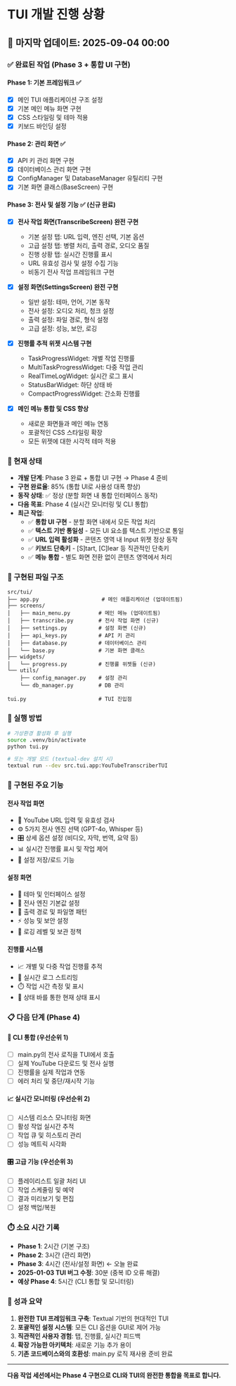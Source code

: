 # TUI 개발 진행 상황

## 📅 마지막 업데이트: 2025-09-04 00:00

### ✅ 완료된 작업 (Phase 3 + 통합 UI 구현)

#### Phase 1: 기본 프레임워크 ✅
- [x] 메인 TUI 애플리케이션 구조 설정
- [x] 기본 메인 메뉴 화면 구현
- [x] CSS 스타일링 및 테마 적용
- [x] 키보드 바인딩 설정

#### Phase 2: 관리 화면 ✅  
- [x] API 키 관리 화면 구현
- [x] 데이터베이스 관리 화면 구현
- [x] ConfigManager 및 DatabaseManager 유틸리티 구현
- [x] 기본 화면 클래스(BaseScreen) 구현

#### Phase 3: 전사 및 설정 기능 ✅ (신규 완료)
- [x] **전사 작업 화면(TranscribeScreen) 완전 구현**
  - 기본 설정 탭: URL 입력, 엔진 선택, 기본 옵션
  - 고급 설정 탭: 병렬 처리, 출력 경로, 오디오 품질
  - 진행 상황 탭: 실시간 진행률 표시
  - URL 유효성 검사 및 설정 수집 기능
  - 비동기 전사 작업 프레임워크 구현

- [x] **설정 화면(SettingsScreen) 완전 구현**
  - 일반 설정: 테마, 언어, 기본 동작
  - 전사 설정: 오디오 처리, 청크 설정
  - 출력 설정: 파일 경로, 형식 설정
  - 고급 설정: 성능, 보안, 로깅

- [x] **진행률 추적 위젯 시스템 구현**
  - TaskProgressWidget: 개별 작업 진행률
  - MultiTaskProgressWidget: 다중 작업 관리
  - RealTimeLogWidget: 실시간 로그 표시
  - StatusBarWidget: 하단 상태 바
  - CompactProgressWidget: 간소화 진행률

- [x] **메인 메뉴 통합 및 CSS 향상**
  - 새로운 화면들과 메인 메뉴 연동
  - 포괄적인 CSS 스타일링 확장
  - 모든 위젯에 대한 시각적 테마 적용

### 🎯 현재 상태
- **개발 단계**: Phase 3 완료 + 통합 UI 구현 → Phase 4 준비
- **구현 완료율**: 85% (통합 UI로 사용성 대폭 향상)
- **동작 상태**: ✅ 정상 (분할 화면 내 통합 인터페이스 동작)
- **다음 목표**: Phase 4 (실시간 모니터링 및 CLI 통합)
- **최근 작업**: 
  - ✅ **통합 UI 구현** - 분할 화면 내에서 모든 작업 처리
  - ✅ **텍스트 기반 통일성** - 모든 UI 요소를 텍스트 기반으로 통일
  - ✅ **URL 입력 활성화** - 콘텐츠 영역 내 Input 위젯 정상 동작
  - ✅ **키보드 단축키** - [S]tart, [C]lear 등 직관적인 단축키
  - ✅ **메뉴 통합** - 별도 화면 전환 없이 콘텐츠 영역에서 처리

### 📂 구현된 파일 구조
```
src/tui/
├── app.py                    # 메인 애플리케이션 (업데이트됨)
├── screens/
│   ├── main_menu.py         # 메인 메뉴 (업데이트됨)
│   ├── transcribe.py        # 전사 작업 화면 (신규)
│   ├── settings.py          # 설정 화면 (신규)
│   ├── api_keys.py          # API 키 관리
│   ├── database.py          # 데이터베이스 관리
│   └── base.py              # 기본 화면 클래스
├── widgets/
│   └── progress.py          # 진행률 위젯들 (신규)
└── utils/
    ├── config_manager.py    # 설정 관리
    └── db_manager.py        # DB 관리

tui.py                       # TUI 진입점
```

### 🚀 실행 방법
```bash
# 가상환경 활성화 후 실행
source .venv/bin/activate
python tui.py

# 또는 개발 모드 (textual-dev 설치 시)
textual run --dev src.tui.app:YouTubeTranscriberTUI
```

### 💪 구현된 주요 기능

#### 전사 작업 화면
- 📝 YouTube URL 입력 및 유효성 검사
- ⚙️ 5가지 전사 엔진 선택 (GPT-4o, Whisper 등)
- 🎛️ 상세 옵션 설정 (비디오, 자막, 번역, 요약 등)
- 📊 실시간 진행률 표시 및 작업 제어
- 💾 설정 저장/로드 기능

#### 설정 화면  
- 🎨 테마 및 인터페이스 설정
- 🔧 전사 엔진 기본값 설정
- 📁 출력 경로 및 파일명 패턴
- ⚡ 성능 및 보안 설정
- 📜 로깅 레벨 및 보관 정책

#### 진행률 시스템
- 📈 개별 및 다중 작업 진행률 추적
- 📝 실시간 로그 스트리밍
- ⏱️ 작업 시간 측정 및 표시
- 🎯 상태 바를 통한 현재 상태 표시

### 📋 다음 단계 (Phase 4)

#### 🔗 CLI 통합 (우선순위 1)
- [ ] main.py의 전사 로직을 TUI에서 호출
- [ ] 실제 YouTube 다운로드 및 전사 실행
- [ ] 진행률을 실제 작업과 연동
- [ ] 에러 처리 및 중단/재시작 기능

#### 📈 실시간 모니터링 (우선순위 2)  
- [ ] 시스템 리소스 모니터링 화면
- [ ] 활성 작업 실시간 추적
- [ ] 작업 큐 및 히스토리 관리
- [ ] 성능 메트릭 시각화

#### 🎛️ 고급 기능 (우선순위 3)
- [ ] 플레이리스트 일괄 처리 UI
- [ ] 작업 스케줄링 및 예약
- [ ] 결과 미리보기 및 편집
- [ ] 설정 백업/복원

### ⏱️ 소요 시간 기록
- **Phase 1**: 2시간 (기본 구조)
- **Phase 2**: 3시간 (관리 화면)  
- **Phase 3**: 4시간 (전사/설정 화면) ← 오늘 완료
- **2025-01-03 TUI 버그 수정**: 30분 (중복 ID 오류 해결)
- **예상 Phase 4**: 5시간 (CLI 통합 및 모니터링)

### 🎉 성과 요약
1. **완전한 TUI 프레임워크 구축**: Textual 기반의 현대적인 TUI
2. **포괄적인 설정 시스템**: 모든 CLI 옵션을 GUI로 제어 가능
3. **직관적인 사용자 경험**: 탭, 진행률, 실시간 피드백
4. **확장 가능한 아키텍처**: 새로운 기능 추가 용이
5. **기존 코드베이스와의 호환성**: main.py 로직 재사용 준비 완료

---

**다음 작업 세션에서는 Phase 4 구현으로 CLI와 TUI의 완전한 통합을 목표로 합니다.**